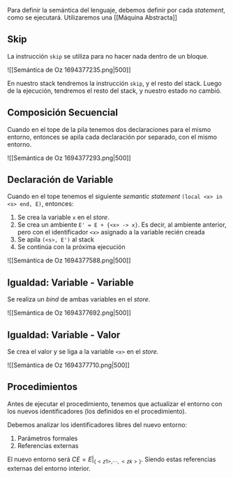 Para definir la semántica del lenguaje, debemos definir por cada *statement*, como se ejecutará. Utilizaremos una [[Máquina Abstracta]]

## Skip

La instrucción `skip` se utiliza para no hacer nada dentro de un bloque.

![[Semántica de Oz 1694377235.png|500]]

En nuestro stack tendremos la instrucción `skip`, y el resto del stack. Luego de la ejecución, tendremos el resto del stack, y nuestro estado no cambió.

## Composición Secuencial

Cuando en el tope de la pila tenemos dos declaraciones para el mismo entorno, entonces se apila cada declaración por separado, con el mismo entorno.

![[Semántica de Oz 1694377293.png|500]]

## Declaración de Variable

Cuando en el tope tenemos el siguiente *semantic statement* `(local <x> in <s> end, E)`, entonces:

1. Se crea la variable `x` en el *store*.
2. Se crea un ambiente `E' = E + {<x> -> x}`. Es decir, al ambiente anterior, pero con el identificador `<x>` asignado a la variable recién creada
3. Se apila `(<s>, E')` al stack
4. Se continúa con la próxima ejecución

![[Semántica de Oz 1694377588.png|500]]

## Igualdad: Variable - Variable

Se realiza un *bind* de ambas variables en el *store*.

![[Semántica de Oz 1694377692.png|500]]

## Igualdad: Variable - Valor

Se crea el valor y se liga a la variable `<x>` en el *store*.

![[Semántica de Oz 1694377710.png|500]]

## Procedimientos

Antes de ejecutar el procedimiento, tenemos que actualizar el entorno con los nuevos identificadores (los definidos en el procedimiento).

Debemos analizar los identificadores libres del nuevo entorno:

1. Parámetros formales
2. Referencias externas

El nuevo entorno será $CE = E|_{\{<z1>,\cdots,<zk>\}}$. Siendo estas referencias externas del entorno interior.
